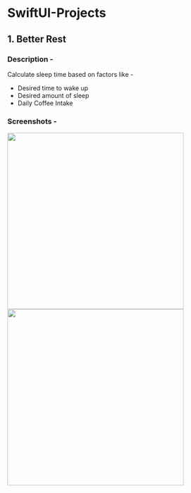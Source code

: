 # SwiftUI-Projects

## 1. Better Rest

### Description -
Calculate sleep time based on factors like -
- Desired time to wake up
- Desired amount of sleep
- Daily Coffee Intake

### Screenshots -
<p float="left">
  <img src= "https://user-images.githubusercontent.com/42949670/97924422-a2620a00-1d2d-11eb-939a-4aab09ff01f9.png" width="400" height: "400"/>
  <img src= "https://user-images.githubusercontent.com/42949670/97924423-a2620a00-1d2d-11eb-8fea-dbe9b06875f1.png" width="400" height: "400"/> 
</p>
